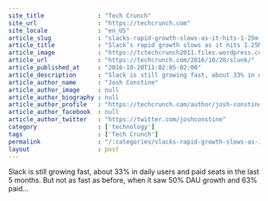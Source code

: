 ```yaml
---
site_title               : "Tech Crunch"
site_url                 : "https://techcrunch.com"
site_locale              : "en_US"
article_slug             : "slacks-rapid-growth-slows-as-it-hits-1-25m-paying-work-chatters"
article_title            : "Slack’s rapid growth slows as it hits 1.25M paying work chatters"
article_image            : "https://tctechcrunch2011.files.wordpress.com/2016/10/slack-dau-paid-oct16.png?w=764&h=400&crop=1"
article_url              : "https://techcrunch.com/2016/10/20/slunk/"
article_published_at     : "2016-10-20T11:02:05-02:00"
article_description      : "Slack is still growing fast, about 33% in daily users and paid seats in the last 5 months. But not as fast as before, when it saw 50% DAU growth and 63% paid..."
article_author_name      : "Josh Constine"
article_author_image     : null
article_author_biography : null
article_author_profile   : "https://techcrunch.com/author/josh-constine/"
article_author_facebook  : null
article_author_twitter   : "https://twitter.com/joshconstine"
category                 : ['technology']
tags                     : ['Tech Crunch']
permalink                : "/:categories/slacks-rapid-growth-slows-as-it-hits-1-25m-paying-work-chatters/"
layout                   : post
---
```


Slack is still growing fast, about 33% in daily users and paid seats in the last 5 months. But not as fast as before, when it saw 50% DAU growth and 63% paid...
